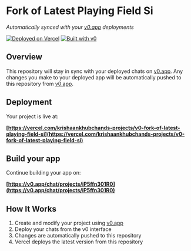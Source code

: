 # Fork of Latest Playing Field Si

*Automatically synced with your [v0.app](https://v0.app) deployments*

[![Deployed on Vercel](https://img.shields.io/badge/Deployed%20on-Vercel-black?style=for-the-badge&logo=vercel)](https://vercel.com/krishaankhubchands-projects/v0-fork-of-latest-playing-field-si)
[![Built with v0](https://img.shields.io/badge/Built%20with-v0.app-black?style=for-the-badge)](https://v0.app/chat/projects/iP5ffn301R0)

## Overview

This repository will stay in sync with your deployed chats on [v0.app](https://v0.app).
Any changes you make to your deployed app will be automatically pushed to this repository from [v0.app](https://v0.app).

## Deployment

Your project is live at:

**[https://vercel.com/krishaankhubchands-projects/v0-fork-of-latest-playing-field-si](https://vercel.com/krishaankhubchands-projects/v0-fork-of-latest-playing-field-si)**

## Build your app

Continue building your app on:

**[https://v0.app/chat/projects/iP5ffn301R0](https://v0.app/chat/projects/iP5ffn301R0)**

## How It Works

1. Create and modify your project using [v0.app](https://v0.app)
2. Deploy your chats from the v0 interface
3. Changes are automatically pushed to this repository
4. Vercel deploys the latest version from this repository
